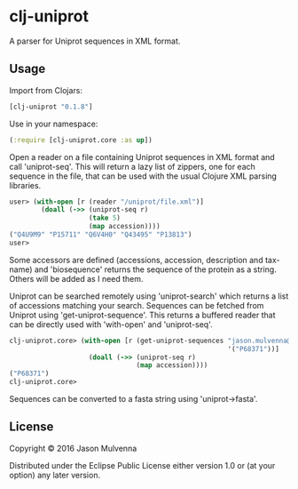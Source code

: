 # clj-uniprot

A parser for Uniprot sequences in XML format.

## Usage

Import from Clojars:

```clojure
[clj-uniprot "0.1.8"]
```

Use in your namespace:

```clojure
(:require [clj-uniprot.core :as up])
```

Open a reader on a file containing Uniprot sequences in XML format and
call 'uniprot-seq'. This will return a lazy list of zippers, one for
each sequence in the file, that can be used with the usual Clojure XML
parsing libraries.

```clojure
user> (with-open [r (reader "/uniprot/file.xml")]
        (doall (->> (uniprot-seq r)
                    (take 5)
                    (map accession))))
("Q4U9M9" "P15711" "Q6V4H0" "Q43495" "P13813")
user>
```

Some accessors are defined (accessions, accession, description and
tax-name) and 'biosequence' returns the sequence of the protein as a
string. Others will be added as I need them.

Uniprot can be searched remotely using 'uniprot-search' which returns
a list of accessions matching your search. Sequences can be fetched
from Uniprot using 'get-uniprot-sequence'. This returns a buffered
reader that can be directly used with 'with-open' and 'uniprot-seq'.

```clojure
clj-uniprot.core> (with-open [r (get-uniprot-sequences "jason.mulvenna@gmail.com"
                                                       '("P68371"))]
                    (doall (->> (uniprot-seq r)
                                (map accession))))
("P68371")
clj-uniprot.core>
```

Sequences can be converted to a fasta string using 'uniprot->fasta'.

## License

Copyright © 2016 Jason Mulvenna

Distributed under the Eclipse Public License either version 1.0 or (at
your option) any later version.
